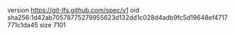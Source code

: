 version https://git-lfs.github.com/spec/v1
oid sha256:1d42ab70578775279955623d132dd1c028d4adb9fc5d19648ef4717771c1da45
size 7101
